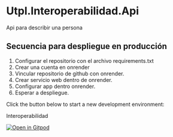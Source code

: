 # Utpl.Interoperabilidad.Api

Api para describir una persona

## Secuencia para despliegue en producción
1. Configurar el repositorio con el archivo requirements.txt
2. Crear una cuenta en onrender
3. Vincular repositorio de github con onrender.
4. Crear servicio web dentro de onrender.
5. Configurar app dentro onrender.
6. Esperar a despliegue.


Click the button below to start a new development environment:

Interoperabilidad

[![Open in Gitpod](https://gitpod.io/button/open-in-gitpod.svg)](https://gitpod.io/#https://github.com/eiflores1/Utpl.Interoperabilidad.Api)
